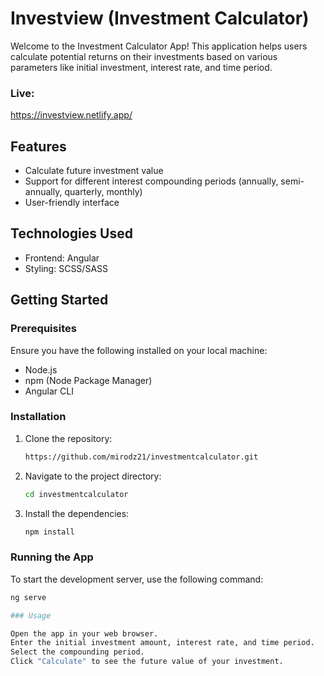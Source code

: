 # Investview (Investment Calculator)

Welcome to the Investment Calculator App! This application helps users calculate potential returns on their investments based on various parameters like initial investment, interest rate, and time period.

### Live:

https://investview.netlify.app/

## Features

- Calculate future investment value
- Support for different interest compounding periods (annually, semi-annually, quarterly, monthly)
- User-friendly interface

## Technologies Used

- Frontend: Angular
- Styling: SCSS/SASS

## Getting Started

### Prerequisites

Ensure you have the following installed on your local machine:

- Node.js
- npm (Node Package Manager)
- Angular CLI

### Installation

1. Clone the repository:
   ```bash
   https://github.com/mirodz21/investmentcalculator.git

2. Navigate to the project directory:
   ```bash
   cd investmentcalculator
3. Install the dependencies:
   ```bash
   npm install
   
### Running the App

To start the development server, use the following command:

   ```bash
   ng serve

### Usage

Open the app in your web browser.
Enter the initial investment amount, interest rate, and time period.
Select the compounding period.
Click "Calculate" to see the future value of your investment.
